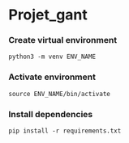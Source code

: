 # Projet_gant

### Create virtual environment
```
python3 -m venv ENV_NAME
```

### Activate environment
```
source ENV_NAME/bin/activate
```

### Install dependencies
```
pip install -r requirements.txt
```